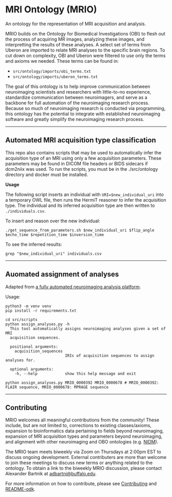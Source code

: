 # MRI Ontology (MRIO)
An ontology for the representation of MRI acquisition and analysis.

MRIO builds on the Ontology for Biomedical Investigations (OBI) to flesh out 
the process of acquiring MR images, analyzing these images, and interpretting 
the results of these analyses.
A select set of terms from Uberon are imported to relate MRI analyses to the 
specific brain regions.
To cut down on complexity, OBI and Uberon were filtered to use only the terms 
and axioms we needed. These terms can be found in:
 - `src/ontology/imports/obi_terms.txt`
 - `src/ontology/imports/uberon_terms.txt`

The goal of this ontology is to help improve communication between 
neuroimaging scientists and researchers with little-to-no experience, 
standardize communication between neuroimagers, 
and serve as a backbone for full automation of the neuroimaging research process.
Because so much of neuroimaging research is conducted via programming, 
this ontology has the potential to integrate with established neuroimaging software 
and greatly simplify the neuroimaging research process.

----------------------------------

## Automated MRI acquisition type classification

This repo also contains scripts that may be used to automatically infer the 
acquisition type of an MRI using only a few acquisition parameters.
These parameters may be found in DICOM file headers or BIDS sidecars
if dcm2niix was used. To run the scripts, you must be in the 
./src/ontology directory and docker must be installed.

**Usage**

The following script inserts an individual with `URI=$new_individual_uri` into
a temporary OWL file, then runs the HermiT reasoner to infer the acquisition type.
The individual and its inferred acquisition type are then written to `./individuals.csv`.

To insert and reason over the new individual:

`./get_sequence_from_parameters.sh $new_individual_uri $flip_angle $echo_time $repetition_time $inversion_time`

To see the inferred results:

`grep "$new_individual_uri" individuals.csv`

---------------------------------

## Auomated assignment of analyses

Adapted from [a fully automated neuroimaging analysis platform](https://gitlab.com/abartnik/cbi-project).

Usage:

```{python}
python3 -m venv venv
pip install -r requirements.txt

cd src/scripts
python assign_analyses.py -h
  This tool automatically assigns neuroimaging analyses given a set of MRI
  acquisition sequences.

  positional arguments:
    acquisition_sequences
                          IRIs of acquisition sequences to assign analyses for.

  optional arguments:
    -h, --help            show this help message and exit

python assign_analyses.py MRIO_0000392 MRIO_0000678 # MRIO_0000392: FLAIR sequence, MRIO_0000678: MPRAGE sequence
```

-------------------------------

## Contributing

MRIO welcomes all meaningful contributions from the community! 
These include, but are not limited to, corrections to existing classes/axioms, 
expansion to bioinformatics data pertaining to fields beyond neuroimaging,
expansion of MRI acquisition types and parameters beyond neuroimaging, 
and alignment with other neuroimaging and OBO ontologies 
(e.g. [NIDM](https://github.com/incf-nidash/nidm-terms)).

The MRIO team meets biweekly via Zoom on Thursdays at 2:00pm EST to discuss ongoing development.
External contributers are more than welcome to join these meetings to discuss new terms 
or anything related to the ontology.
To obtain a link to the biweekly MRIO discussion, please contact Alexander Bartnik at adbartni@buffalo.edu.

For more information on how to contribute, please see [Contributing](./CONTRIBUTING.md) 
and [README-odk](./README-odk.md).
